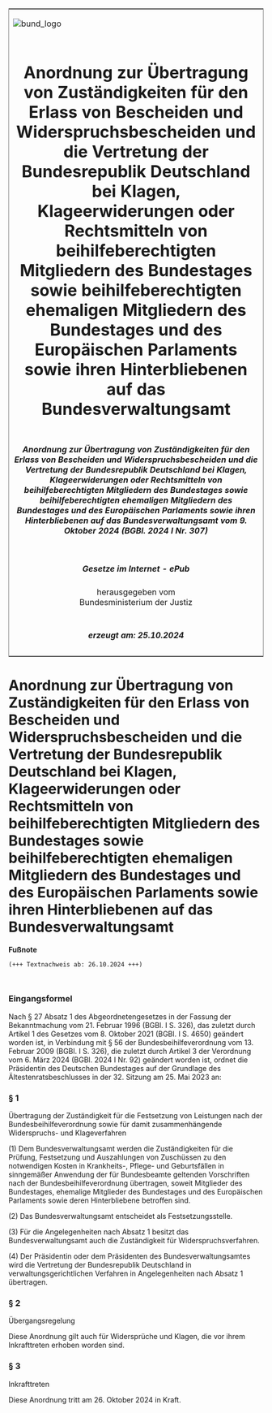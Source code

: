 <span id="DECKBLATT.html"></span>

<table border="0" frame="border" width="100%">

<tr valign="top">

<td align="left">

![bund\_logo](BfJ_2021_Web_de_de.gif)

</td>

<td align="right">

 

</td>

</tr>

<tr align="center" valign="middle">

<td colspan="2">

# Anordnung zur Übertragung von Zuständigkeiten für den Erlass von Bescheiden und Widerspruchsbescheiden und die Vertretung der Bundesrepublik Deutschland bei Klagen, Klageerwiderungen oder Rechtsmitteln von beihilfeberechtigten Mitgliedern des Bundestages sowie beihilfeberechtigten ehemaligen Mitgliedern des Bundestages und des Europäischen Parlaments sowie ihren Hinterbliebenen auf das Bundesverwaltungsamt

</td>

</tr>

<tr align="center" valign="middle">

<td colspan="2">

##### Anordnung zur Übertragung von Zuständigkeiten für den Erlass von Bescheiden und Widerspruchsbescheiden und die Vertretung der Bundesrepublik Deutschland bei Klagen, Klageerwiderungen oder Rechtsmitteln von beihilfeberechtigten Mitgliedern des Bundestages sowie beihilfeberechtigten ehemaligen Mitgliedern des Bundestages und des Europäischen Parlaments sowie ihren Hinterbliebenen auf das Bundesverwaltungsamt vom 9. Oktober 2024 (BGBl. 2024 I Nr. 307)

</td>

</tr>

<tr align="center" valign="middle">

<td colspan="2">

  
  

##### Gesetze im Internet - ePub  
  
herausgegeben vom  
Bundesministerium der Justiz

</td>

</tr>

<tr align="center" valign="bottom">

<td colspan="2">

  
  

##### erzeugt am: 25.10.2024

</td>

</tr>

</table>

<span id="BJNR1330A0024.html"></span>

# Anordnung zur Übertragung von Zuständigkeiten für den Erlass von Bescheiden und Widerspruchsbescheiden und die Vertretung der Bundesrepublik Deutschland bei Klagen, Klageerwiderungen oder Rechtsmitteln von beihilfeberechtigten Mitgliedern des Bundestages sowie beihilfeberechtigten ehemaligen Mitgliedern des Bundestages und des Europäischen Parlaments sowie ihren Hinterbliebenen auf das Bundesverwaltungsamt

<div>

  
**Fußnote**

<div class="jnhtml">

<div>

<div class="jurAbsatz">

  

``` 
(+++ Textnachweis ab: 26.10.2024 +++)

 
```

</div>

</div>

</div>

</div>

<span id="BJNR1330A0024BJNE000100000.html"></span>

### Eingangsformel  

<div>

<div class="jnhtml">

<div>

<div class="jurAbsatz">

Nach § 27 Absatz 1 des Abgeordnetengesetzes in der Fassung der
Bekanntmachung vom 21. Februar 1996 (BGBl. I S. 326), das zuletzt durch
Artikel 1 des Gesetzes vom 8. Oktober 2021 (BGBl. I S. 4650) geändert
worden ist, in Verbindung mit § 56 der Bundesbeihilfeverordnung vom 13.
Februar 2009 (BGBl. I S. 326), die zuletzt durch Artikel 3 der
Verordnung vom 6. März 2024 (BGBl. 2024 I Nr. 92) geändert worden ist,
ordnet die Präsidentin des Deutschen Bundestages auf der Grundlage des
Ältestenratsbeschlusses in der 32. Sitzung am 25. Mai 2023 an:

</div>

</div>

</div>

</div>

<span id="BJNR1330A0024BJNE000200000.html"></span>

### § 1  
Übertragung der Zuständigkeit für die Festsetzung von Leistungen nach der Bundesbeihilfeverordnung sowie für damit zusammenhängende Widerspruchs- und Klageverfahren

<div>

<div class="jnhtml">

<div>

<div class="jurAbsatz">

(1) Dem Bundesverwaltungsamt werden die Zuständigkeiten für die Prüfung,
Festsetzung und Auszahlungen von Zuschüssen zu den notwendigen Kosten in
Krankheits-, Pflege- und Geburtsfällen in sinngemäßer Anwendung der für
Bundesbeamte geltenden Vorschriften nach der Bundesbeihilfeverordnung
übertragen, soweit Mitglieder des Bundestages, ehemalige Mitglieder des
Bundestages und des Europäischen Parlaments sowie deren Hinterbliebene
betroffen sind.

</div>

<div class="jurAbsatz">

(2) Das Bundesverwaltungsamt entscheidet als Festsetzungsstelle.

</div>

<div class="jurAbsatz">

(3) Für die Angelegenheiten nach Absatz 1 besitzt das
Bundesverwaltungsamt auch die Zuständigkeit für Widerspruchsverfahren.

</div>

<div class="jurAbsatz">

(4) Der Präsidentin oder dem Präsidenten des Bundesverwaltungsamtes wird
die Vertretung der Bundesrepublik Deutschland in
verwaltungsgerichtlichen Verfahren in Angelegenheiten nach Absatz 1
übertragen.

</div>

</div>

</div>

</div>

<span id="BJNR1330A0024BJNE000300000.html"></span>

### § 2  
Übergangsregelung

<div>

<div class="jnhtml">

<div>

<div class="jurAbsatz">

Diese Anordnung gilt auch für Widersprüche und Klagen, die vor ihrem
Inkrafttreten erhoben worden sind.

</div>

</div>

</div>

</div>

<span id="BJNR1330A0024BJNE000400000.html"></span>

### § 3  
Inkrafttreten

<div>

<div class="jnhtml">

<div>

<div class="jurAbsatz">

Diese Anordnung tritt am 26. Oktober 2024 in Kraft.

</div>

</div>

</div>

</div>
